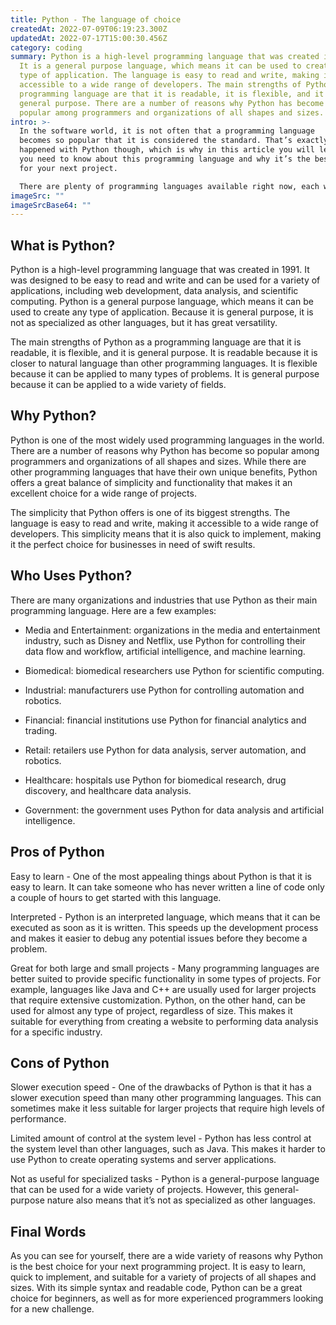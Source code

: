 ```yaml
---
title: Python - The language of choice
createdAt: 2022-07-09T06:19:23.300Z
updatedAt: 2022-07-17T15:00:30.456Z
category: coding
summary: Python is a high-level programming language that was created in 1991.
  It is a general purpose language, which means it can be used to create any
  type of application. The language is easy to read and write, making it
  accessible to a wide range of developers. The main strengths of Python as a
  programming language are that it is readable, it is flexible, and it is
  general purpose. There are a number of reasons why Python has become so
  popular among programmers and organizations of all shapes and sizes.
intro: >-
  In the software world, it is not often that a programming language
  becomes so popular that it is considered the standard. That’s exactly what has
  happened with Python though, which is why in this article you will learn all
  you need to know about this programming language and why it’s the best choice
  for your next project. 

  There are plenty of programming languages available right now, each with their own unique pros and cons. However, not all of them manage to capture hearts and minds like Python has. This dynamic general-purpose programming language has become one of the most commonly used since its release in 1991 and remains so today. In fact, as we look ahead at trends in AI, data science and machine learning, there’s every indication that Python will continue to grow in popularity for years to come.
imageSrc: ""
imageSrcBase64: ""
---
```


## What is Python?

Python is a high-level programming language that was created in 1991. It was designed to be easy to read and write and can be used for a variety of applications, including web development, data analysis, and scientific computing. Python is a general purpose language, which means it can be used to create any type of application. Because it is general purpose, it is not as specialized as other languages, but it has great versatility.

The main strengths of Python as a programming language are that it is readable, it is flexible, and it is general purpose. It is readable because it is closer to natural language than other programming languages. It is flexible because it can be applied to many types of problems. It is general purpose because it can be applied to a wide variety of fields.

## Why Python?

Python is one of the most widely used programming languages in the world. There are a number of reasons why Python has become so popular among programmers and organizations of all shapes and sizes. While there are other programming languages that have their own unique benefits, Python offers a great balance of simplicity and functionality that makes it an excellent choice for a wide range of projects.

The simplicity that Python offers is one of its biggest strengths. The language is easy to read and write, making it accessible to a wide range of developers. This simplicity means that it is also quick to implement, making it the perfect choice for businesses in need of swift results.

## Who Uses Python?

There are many organizations and industries that use Python as their main programming language. Here are a few examples:

- Media and Entertainment: organizations in the media and entertainment industry, such as Disney and Netflix, use Python for controlling their data flow and workflow, artificial intelligence, and machine learning.

- Biomedical: biomedical researchers use Python for scientific computing.

- Industrial: manufacturers use Python for controlling automation and robotics.

- Financial: financial institutions use Python for financial analytics and trading.

- Retail: retailers use Python for data analysis, server automation, and robotics.

- Healthcare: hospitals use Python for biomedical research, drug discovery, and healthcare data analysis.

- Government: the government uses Python for data analysis and artificial intelligence.

## Pros of Python

Easy to learn - One of the most appealing things about Python is that it is easy to learn. It can take someone who has never written a line of code only a couple of hours to get started with this language.

Interpreted - Python is an interpreted language, which means that it can be executed as soon as it is written. This speeds up the development process and makes it easier to debug any potential issues before they become a problem.

Great for both large and small projects - Many programming languages are better suited to provide specific functionality in some types of projects. For example, languages like Java and C++ are usually used for larger projects that require extensive customization. Python, on the other hand, can be used for almost any type of project, regardless of size. This makes it suitable for everything from creating a website to performing data analysis for a specific industry.

## Cons of Python

Slower execution speed - One of the drawbacks of Python is that it has a slower execution speed than many other programming languages. This can sometimes make it less suitable for larger projects that require high levels of performance.

Limited amount of control at the system level - Python has less control at the system level than other languages, such as Java. This makes it harder to use Python to create operating systems and server applications.

Not as useful for specialized tasks - Python is a general-purpose language that can be used for a wide variety of projects. However, this general-purpose nature also means that it’s not as specialized as other languages.

## Final Words

As you can see for yourself, there are a wide variety of reasons why Python is the best choice for your next programming project. It is easy to learn, quick to implement, and suitable for a variety of projects of all shapes and sizes. With its simple syntax and readable code, Python can be a great choice for beginners, as well as for more experienced programmers looking for a new challenge.
